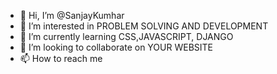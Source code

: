 - 👋 Hi, I’m @SanjayKumhar
- 👀 I’m interested in PROBLEM SOLVING AND DEVELOPMENT
- 🌱 I’m currently learning CSS,JAVASCRIPT, DJANGO
- 💞️ I’m looking to collaborate on YOUR WEBSITE
- 📫 How to reach me 

<!---
SanjayKumhar/SanjayKumhar is a ✨ special ✨ repository because its `README.md` (this file) appears on your GitHub profile.
You can click the Preview link to take a look at your changes.
--->
